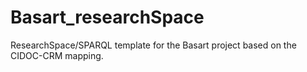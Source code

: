 # Basart_researchSpace
ResearchSpace/SPARQL template for the Basart project based on the CIDOC-CRM mapping.

